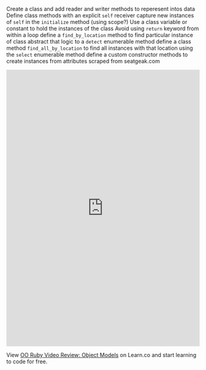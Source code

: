 Create a class and add reader and writer methods to reperesent intos data
Define class methods with an explicit `self` receiver
capture new instances of `self` in the `initialize` method (using scope?)
Use a class variable or constant to hold the instances of the class
Avoid using `return` keyword from within a loop
define a `find_by_location` method to find particular instance of class
abstract that logic to a `detect` enumerable method
define a class method `find_all_by_location` to find all instances with that location using the `select` enumerable method
define a custom constructor methods to create instances from attributes scraped from seatgeak.com

<iframe width="100%" height="720" src="https://www.youtube.com/embed/vENMFapLonA?rel=0&amp;showinfo=0" frameborder="0" allowfullscreen></iframe>
<p class='util--hide'>View <a href='https://learn.co/lessons/oo-ruby-video-review-object-models'>OO Ruby Video Review: Object Models</a> on Learn.co and start learning to code for free.</p>
